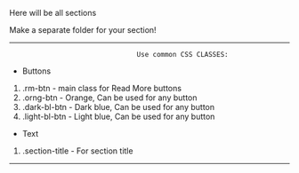 
Here will be all sections

Make a separate folder for your section!

--------------------------------------------------------------------------------
                                    Use common CSS CLASSES:
- Buttons
1. .rm-btn         - main class for Read More buttons
2. .orng-btn       - Orange, Can be used for any button
3. .dark-bl-btn    - Dark blue, Can be used for any button
4. .light-bl-btn   - Light blue, Can be used for any button

- Text
1. .section-title  - For section title

--------------------------------------------------------------------------------
